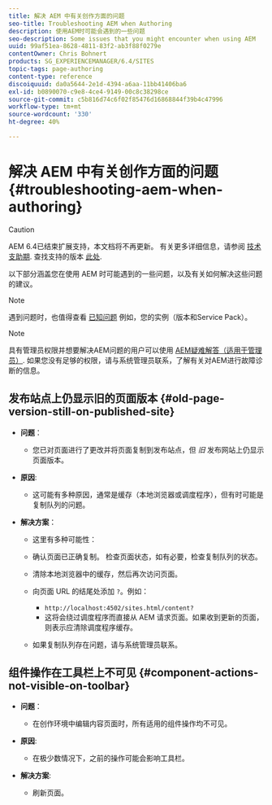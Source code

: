 ```yaml
---
title: 解决 AEM 中有关创作方面的问题
seo-title: Troubleshooting AEM when Authoring
description: 使用AEM时可能会遇到的一些问题
seo-description: Some issues that you might encounter when using AEM
uuid: 99af51ea-8628-4811-83f2-ab3f88f0279e
contentOwner: Chris Bohnert
products: SG_EXPERIENCEMANAGER/6.4/SITES
topic-tags: page-authoring
content-type: reference
discoiquuid: da0a5644-2e1d-4394-a6aa-11bb41406ba6
exl-id: b0890070-c9e8-4ce4-9149-00c8c38298ce
source-git-commit: c5b816d74c6f02f85476d16868844f39b4c47996
workflow-type: tm+mt
source-wordcount: '330'
ht-degree: 40%

---
```


# 解决 AEM 中有关创作方面的问题{#troubleshooting-aem-when-authoring}

>[!CAUTION]
>
>AEM 6.4已结束扩展支持，本文档将不再更新。 有关更多详细信息，请参阅 [技术支助期](https://helpx.adobe.com/cn/support/programs/eol-matrix.html). 查找支持的版本 [此处](https://experienceleague.adobe.com/docs/).

以下部分涵盖您在使用 AEM 时可能遇到的一些问题，以及有关如何解决这些问题的建议。

>[!NOTE]
>
>遇到问题时，也值得查看 [已知问题](/help/release-notes/known-issues.md) 例如，您的实例（版本和Service Pack）。

>[!NOTE]
>
>具有管理员权限并想要解决AEM问题的用户可以使用 [AEM疑难解答（适用于管理员）](/help/sites-administering/troubleshoot.md). 如果您没有足够的权限，请与系统管理员联系，了解有关对AEM进行故障诊断的信息。

## 发布站点上仍显示旧的页面版本 {#old-page-version-still-on-published-site}

* **问题**：

   * 您已对页面进行了更改并将页面复制到发布站点，但 *旧* 发布网站上仍显示页面版本。

* **原因**:

   * 这可能有多种原因，通常是缓存（本地浏览器或调度程序），但有时可能是复制队列的问题。

* **解决方案**：

   * 这里有多种可能性：
   * 确认页面已正确复制。 检查页面状态，如有必要，检查复制队列的状态。
   * 清除本地浏览器中的缓存，然后再次访问页面。
   * 向页面 URL 的结尾处添加 `?`。例如：

      * `http://localhost:4502/sites.html/content?`
      * 这将会绕过调度程序而直接从 AEM 请求页面。如果收到更新的页面，则表示应清除调度程序缓存。
   * 如果复制队列存在问题，请与系统管理员联系。


## 组件操作在工具栏上不可见 {#component-actions-not-visible-on-toolbar}

* **问题**：

   * 在创作环境中编辑内容页面时，所有适用的组件操作均不可见。

* **原因**:

   * 在极少数情况下，之前的操作可能会影响工具栏。

* **解决方案**:

   * 刷新页面。
